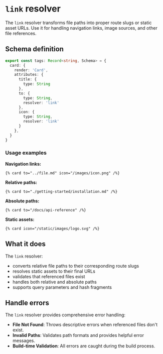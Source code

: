 # `link` resolver

The `link` resolver transforms file paths into proper route slugs or static asset URLs.
Use it for handling navigation links, image sources, and other file references.

## Schema definition

```typescript
export const tags: Record<string, Schema> = {
  card: {
    render: 'Card',
    attributes: {
      title: {
        type: String
      },
      to: {
        type: String,
        resolver: 'link'
      },
      icon: {
        type: String,
        resolver: 'link'
      }
    },
  }
}
```

### Usage examples

**Navigation links:**
```markdoc {% process=false %}
{% card to="../file.md" icon="/images/icon.png" /%}
```

**Relative paths:**
```markdoc {% process=false %}
{% card to="./getting-started/installation.md" /%}
```

**Absolute paths:**
```markdoc {% process=false %}
{% card to="/docs/api-reference" /%}
```

**Static assets:**
```markdoc {% process=false %}
{% card icon="/static/images/logo.svg" /%}
```

## What it does

The `link` resolver:
- converts relative file paths to their corresponding route slugs
- resolves static assets to their final URLs
- validates that referenced files exist
- handles both relative and absolute paths
- supports query parameters and hash fragments

## Handle errors

The `link` resolver provides comprehensive error handling:

- **File Not Found**: Throws descriptive errors when referenced files don't exist.
- **Invalid Paths**: Validates path formats and provides helpful error messages.
- **Build-time Validation**: All errors are caught during the build process.
